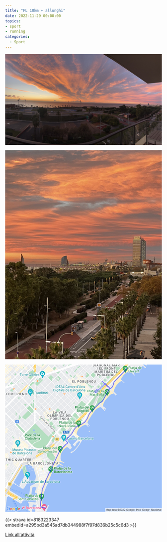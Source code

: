 ```yaml
---
title: "FL 10km + allunghi"
date: 2022-11-29 00:00:00
topics:
- sport
- running
categories:
  - Sport
---
```


![](images/IMG_2287.jpg)

![](images/IMG_2288-rotated.jpg)

![](images/20221129-activity-map.png)

{{< strava id=8183223347 embedId=a295bd3a545ad7db344988f7f97d836b25c5c6d3 >}}

[Link all'attività](https://strava.com/activities/8183223347)
